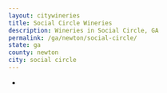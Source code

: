 ```yaml
---
layout: citywineries
title: Social Circle Wineries
description: Wineries in Social Circle, GA
permalink: /ga/newton/social-circle/
state: ga
county: newton
city: social circle
---
```

-
